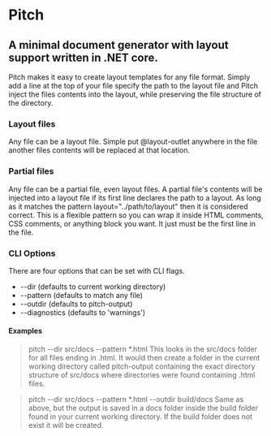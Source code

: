 # Pitch
## A minimal document generator with layout support written in .NET core.

Pitch makes it easy to create layout templates for any file format. Simply add a line at the top of your file specify the path to the layout file and Pitch inject the files contents into the layout, while preserving the file structure of the directory.

### Layout files
Any file can be a layout file. Simple put @layout-outlet anywhere in the file another files contents will be replaced at that location.

### Partial files
Any file can be a partial file, even layout files. A partial file's contents will be injected into a layout file if its first line declares the path to a layout. As long as it matches the pattern layout="../path/to/layout"  then it is considered correct. This is a flexible pattern so you can wrap it inside HTML comments, CSS comments, or anything block you want. It just must be the first line in the file.

### CLI Options 
There are four options that can be set with CLI flags.
- --dir (defaults to current working directory)
- --pattern (defaults to match any file)
- --outdir (defaults to pitch-output)
- --diagnostics (defaults to 'warnings')

#### Examples
> pitch --dir src/docs --pattern *.html
This looks in the src/docs folder for all files ending in .html. It would then create a folder in the current working directory called pitch-output containing the exact directory structure of src/docs where directories were found containing .html files.

> pitch --dir src/docs --pattern *.html --outdir build/docs
Same as above, but the output is saved in a docs folder inside the build folder found in your current working directory. If the build folder does not exist it will be created.

